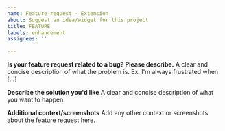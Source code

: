 ```yaml
---
name: Feature request - Extension
about: Suggest an idea/widget for this project
title: FEATURE
labels: enhancement
assignees: ''

---
```


**Is your feature request related to a bug? Please describe.**
A clear and concise description of what the problem is. Ex. I'm always frustrated when [...]

**Describe the solution you'd like**
A clear and concise description of what you want to happen.

**Additional context/screenshots**
Add any other context or screenshots about the feature request here.
